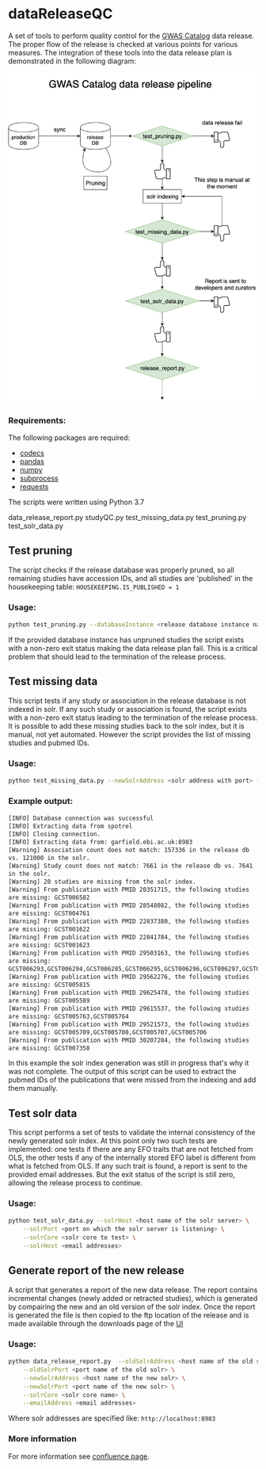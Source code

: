# dataReleaseQC

A set of tools to perform quality control for the [GWAS Catalog](https://www.ebi.ac.uk/gwas) data release. The proper flow of the release is checked at various points for various measures. The integration of these tools into the data release plan is demonstrated in the following diagram:

![Data release QC](./data_release_QC_flow.png)

### Requirements:

The following packages are required:

* [codecs](https://docs.python.org/2/library/codecs.html)
* [pandas](https://pandas.pydata.org)
* [numpy](https://www.numpy.org/)
* [subprocess](https://docs.python.org/2/library/subprocess.html)
* [requests](https://2.python-requests.org/en/master/)

The scripts were written using Python 3.7

data_release_report.py  studyQC.py  test_missing_data.py  test_pruning.py  test_solr_data.py

## Test pruning

The script checks if the release database was properly pruned, so all remaining studies have accession IDs, and all studies are 'published' in the housekeeping table: `HOUSEKEEPING.IS_PUBLISHED = 1`

### Usage:

```bash
python test_pruning.py --databaseInstance <release database instance name>
```

If the provided database instance has unpruned studies the script exists with a non-zero exit status making the data release plan fail. This is a critical problem that should lead to the termination of the release process.


## Test missing data

This script tests if any study or association in the release database is not indexed in solr. If any such study or association is found, the script exists with a non-zero exit status leading to the termination of the release process. It is possible to add these missing studies back to the solr index, but it is manual, not yet automated. However the script provides the list of missing studies and pubmed IDs.

### Usage:

```bash
python test_missing_data.py --newSolrAddress <solr address with port> --fatSolrCore <gwas solr core> --releaseDB <release database instance>
```

### Example output:

```
[INFO] Database connection was successful
[INFO] Extracting data from spotrel
[INFO] Closing connection.
[INFO] Extracting data from: garfield.ebi.ac.uk:8983
[Warning] Association count does not match: 157336 in the release db vs. 121000 in the solr.
[Warning] Study count does not match: 7661 in the release db vs. 7641 in the solr.
[Warning] 20 studies are missing from the solr index.
[Warning] From publication with PMID 20351715, the following studies are missing: GCST006582
[Warning] From publication with PMID 28548082, the following studies are missing: GCST004761
[Warning] From publication with PMID 22837380, the following studies are missing: GCST001622
[Warning] From publication with PMID 22841784, the following studies are missing: GCST001623
[Warning] From publication with PMID 29503163, the following studies are missing: GCST006293,GCST006294,GCST006285,GCST006295,GCST006296,GCST006297,GCST006298
[Warning] From publication with PMID 29562276, the following studies are missing: GCST005815
[Warning] From publication with PMID 29625478, the following studies are missing: GCST005589
[Warning] From publication with PMID 29615537, the following studies are missing: GCST005763,GCST005764
[Warning] From publication with PMID 29521573, the following studies are missing: GCST005709,GCST005708,GCST005707,GCST005706
[Warning] From publication with PMID 30207284, the following studies are missing: GCST007358
```

In this example the solr index generation was still in progress that's why it was not complete. The output of this script can be used to extract the pubmed IDs of the publications that were missed from the indexing and add them manually.

## Test solr data

This script performs a set of tests to validate the internal consistency of the newly generated solr index. At this point only two such tests are implemented: one tests if there are any EFO traits that are not fetched from OLS, the other tests if any of the internally stored EFO label is different from what is fetched from OLS. If any such trait is found, a report is sent to the provided email addresses. But the exit status of the script is still zero, allowing the release process to continue.

### Usage:

```bash
python test_solr_data.py --solrHost <host name of the solr server> \
    --solrPort <port on which the solr server is listening> \
    --solrCore <solr core to test> \
    --solrHost <email addresses>
```

## Generate report of the new release

A script that generates a report of the new data release. The report contains incremental changes (newly added or retracted studies), which is generated by compairing the new and an old version of the solr index. Once the report is generated the file is then copied to the ftp location of the release and is made available through the downloads page of the [UI](https://www.ebi.ac.uk/gwas/docs/file-downloads)


### Usage:

```bash
python data_release_report.py  --oldSolrAddress <host name of the old solr> \
    --oldSolrPort <port name of the old solr> \
    --newSolrAddress <host name of the new solr> \
    --newSolrPort <port name of the new solr> \
    --solrCore <solr core name> \
    --emailAddress <email addresses>
```

Where solr addresses are specified like: `http://localhost:8983`



### More information

For more information see [confluence page](https://www.ebi.ac.uk/seqdb/confluence/display/GOCI/dataFeleaseQC+tool).
